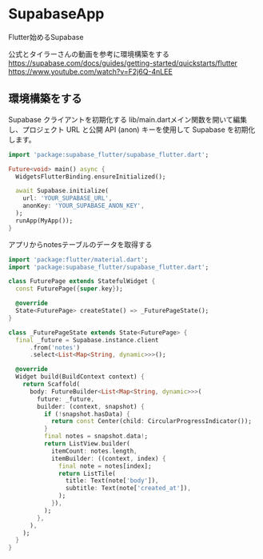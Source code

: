 # SupabaseApp
Flutter始めるSupabase

公式とタイラーさんの動画を参考に環境構築をする
https://supabase.com/docs/guides/getting-started/quickstarts/flutter
https://www.youtube.com/watch?v=F2j6Q-4nLEE

## 環境構築をする
Supabase クライアントを初期化する
lib/main.dartメイン関数を開いて編集し、プロジェクト URL と公開 API (anon) キーを使用して Supabase を初期化します。

```dart
import 'package:supabase_flutter/supabase_flutter.dart';

Future<void> main() async {
  WidgetsFlutterBinding.ensureInitialized();

  await Supabase.initialize(
    url: 'YOUR_SUPABASE_URL',
    anonKey: 'YOUR_SUPABASE_ANON_KEY',
  );
  runApp(MyApp());
}
```

アプリからnotesテーブルのデータを取得する
```dart
import 'package:flutter/material.dart';
import 'package:supabase_flutter/supabase_flutter.dart';

class FuturePage extends StatefulWidget {
  const FuturePage({super.key});

  @override
  State<FuturePage> createState() => _FuturePageState();
}

class _FuturePageState extends State<FuturePage> {
  final _future = Supabase.instance.client
      .from('notes')
      .select<List<Map<String, dynamic>>>();

  @override
  Widget build(BuildContext context) {
    return Scaffold(
      body: FutureBuilder<List<Map<String, dynamic>>>(
        future: _future,
        builder: (context, snapshot) {
          if (!snapshot.hasData) {
            return const Center(child: CircularProgressIndicator());
          }
          final notes = snapshot.data!;
          return ListView.builder(
            itemCount: notes.length,
            itemBuilder: ((context, index) {
              final note = notes[index];
              return ListTile(
                title: Text(note['body']),
                subtitle: Text(note['created_at']),
              );
            }),
          );
        },
      ),
    );
  }
}
```